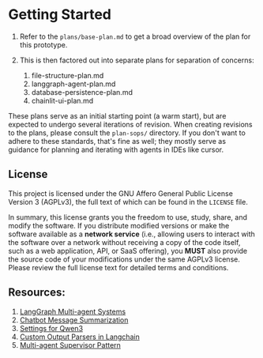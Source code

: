 # Getting Started

1. Refer to the `plans/base-plan.md` to get a broad overview of the plan for this prototype.
2. This is then factored out into separate plans for separation of concerns:

    1. file-structure-plan.md
    2. langgraph-agent-plan.md
    3. database-persistence-plan.md
    4. chainlit-ui-plan.md

These plans serve as an initial starting point (a warm start), but are expected to undergo several iterations of revision. When creating revisions to the plans, please consult the `plan-sops/` directory. If you don't want to adhere to these standards, that's fine as well; they mostly serve as guidance for planning and iterating with agents in IDEs like cursor.


## License

This project is licensed under the GNU Affero General Public License Version 3 (AGPLv3), the full text of which can be found in the `LICENSE` file.

In summary, this license grants you the freedom to use, study, share, and modify the software. If you distribute modified versions or make the software available as a **network service** (i.e., allowing users to interact with the software over a network without receiving a copy of the code itself, such as a web application, API, or SaaS offering), you **MUST** also provide the source code of your modifications under the same AGPLv3 license. Please review the full license text for detailed terms and conditions.

## Resources:


1. [LangGraph Multi-agent Systems](https://langchain-ai.github.io/langgraph/how-tos/multi_agent/#build-multi-agent-systems)
2. [Chatbot Message Summarization](https://github.com/RoskiDeluge/langgraph-academy/blob/main/module-2/chatbot-summarization.ipynb)
3. [Settings for Qwen3](https://jan.ai/post/qwen3-settings)
4. [Custom Output Parsers in Langchain](https://python.langchain.com/docs/how_to/output_parser_custom/)
5. [Multi-agent Supervisor Pattern](https://langchain-ai.github.io/langgraph/tutorials/multi_agent/agent_supervisor/?h=supervisor#multi-agent-supervisor)
